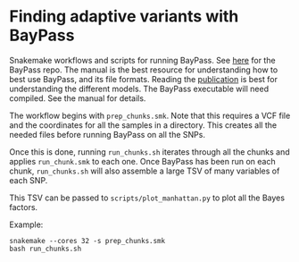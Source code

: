 # Finding adaptive variants with BayPass

Snakemake workflows and scripts for running BayPass. See [here](https://forgemia.inra.fr/mathieu.gautier/baypass_public) for the BayPass repo. The manual is the best resource for understanding how to best use BayPass, and its file formats. Reading the [publication](https://academic.oup.com/genetics/article/201/4/1555/5930067) is best for understanding the different models. The BayPass executable will need compiled. See the manual for details. 

The workflow begins with `prep_chunks.smk`. Note that this requires a VCF file and the coordinates for all the samples in a directory. This creates all the needed files before running BayPass on all the SNPs.

Once this is done, running `run_chunks.sh` iterates through all the chunks and applies `run_chunk.smk` to each one. Once BayPass has been run on each chunk, `run_chunks.sh` will also assemble a large TSV of many variables of each SNP.

This TSV can be passed to `scripts/plot_manhattan.py` to plot all the Bayes factors. 

Example:
```
snakemake --cores 32 -s prep_chunks.smk
bash run_chunks.sh
```
 
